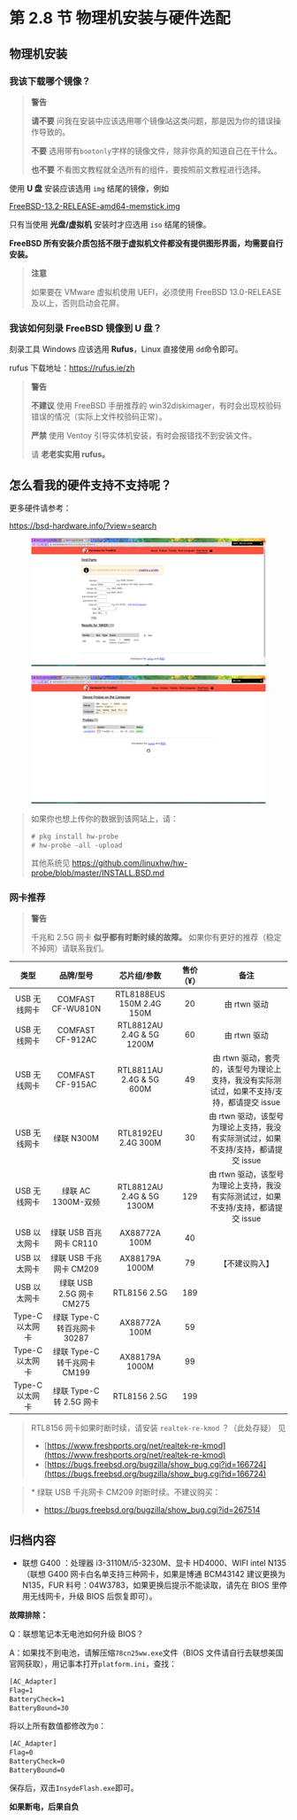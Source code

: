 # 第 2.8 节 物理机安装与硬件选配

## 物理机安装

### 我该下载哪个镜像？

> **警告**
>
> **请不要** 问我在安装中应该选用哪个镜像站这类问题，那是因为你的错误操作导致的。
>
> **不要** 选用带有`bootonly`字样的镜像文件，除非你真的知道自己在干什么。
>
> **也不要** 不看图文教程就全选所有的组件，要按照前文教程进行选择。

使用 **U 盘** 安装应该选用 `img` 结尾的镜像，例如

[FreeBSD-13.2-RELEASE-amd64-memstick.img](https://download.freebsd.org/ftp/releases/amd64/amd64/ISO-IMAGES/13.2/FreeBSD-13.2-RELEASE-amd64-memstick.img)

只有当使用 **光盘/虚拟机** 安装时才应选用 `iso` 结尾的镜像。

**FreeBSD 所有安装介质包括不限于虚拟机文件都没有提供图形界面，均需要自行安装。**

> **注意**
>
> 如果要在 VMware 虚拟机使用 UEFI，必须使用 FreeBSD 13.0-RELEASE 及以上，否则启动会花屏。

### 我该如何刻录 FreeBSD 镜像到 U 盘？

刻录工具 Windows 应该选用 **Rufus**，Linux 直接使用 `dd`命令即可。

rufus 下载地址：<https://rufus.ie/zh>

> **警告**
>
> **不建议** 使用 FreeBSD 手册推荐的 win32diskimager，有时会出现校验码错误的情况（实际上文件校验码正常）。
>
> **严禁** 使用 Ventoy 引导实体机安装，有时会报错找不到安装文件。
>
> 请 **老老实实用 rufus。**

## 怎么看我的硬件支持不支持呢？

更多硬件请参考：

<https://bsd-hardware.info/?view=search>

<figure><img src="../.gitbook/assets/h1.png" alt=""><figcaption></figcaption></figure>

<figure><img src="../.gitbook/assets/h2.png" alt=""><figcaption></figcaption></figure>

> 如果你也想上传你的数据到该网站上，请：
>
> ```
> # pkg install hw-probe
> # hw-probe -all -upload
> ```
>
> 其他系统见 <https://github.com/linuxhw/hw-probe/blob/master/INSTALL.BSD.md>

### 网卡推荐

> **警告**
>
> 千兆和 2.5G 网卡 **似乎都有时断时续的故障。** 如果你有更好的推荐（稳定不掉网）请联系我们。

|      类型       |                品牌/型号                 |     芯片组/参数      | 售价（¥） |备注|
| :-------------: | :--------------------------------------: | :------------------: | :-------: |:-------: |
|  USB 无线网卡   |            COMFAST CF-WU810N             | RTL8188EUS 150M 2.4G 150M |    20     |由 rtwn 驱动|
|  USB 无线网卡    | COMFAST CF-912AC                     | RTL8812AU  2.4G & 5G 1200M|       60  |由 rtwn 驱动|
|USB 无线网卡    | COMFAST CF-915AC                     | RTL8811AU 2.4G & 5G 600M|      49  |由 rtwn 驱动，套壳的，该型号为理论上支持，我没有实际测试过，如果不支持/支持，都请提交 issue|
| USB 无线网卡    |    绿联 N300M                            | RTL8192EU 2.4G 300M|         30 |由 rtwn 驱动，该型号为理论上支持，我没有实际测试过，如果不支持/支持，都请提交 issue|
| USB 无线网卡    |    绿联 AC 1300M-双频                  | RTL8812AU   2.4G & 5G 1300M|       129 |由 rtwn 驱动，该型号为理论上支持，我没有实际测试过，如果不支持/支持，都请提交 issue|
|  USB 以太网卡   |         绿联 USB 百兆网卡 CR110          |    AX88772A 100M     |    40     |  |
|  USB 以太网卡   | 绿联 USB 千兆网卡 CM209|    AX88179A 1000M    |    79     | 【不建议购入】  |
|  USB 以太网卡   |         绿联 USB 2.5G 网卡 CM275         |     RTL8156 2.5G     |    189    |  |
| Type-C 以太网卡 |       绿联 Type-C 转百兆网卡 30287       |    AX88772A 100M     |    59     |  |
| Type-C 以太网卡 |       绿联 Type-C 转千兆网卡 CM199       |    AX88179A 1000M    |    99     |  |
| Type-C 以太网卡 |         绿联 Type-C 转 2.5G 网卡         |     RTL8156 2.5G     |    199    |  |

> RTL8156 网卡如果时断时续，请安装 `realtek-re-kmod` ？（此处存疑） 见
>
> - [https://www.freshports.org/net/realtek-re-kmod](https://www.freshports.org/net/realtek-re-kmod)
> - [https://bugs.freebsd.org/bugzilla/show_bug.cgi?id=166724](https://bugs.freebsd.org/bugzilla/show_bug.cgi?id=166724)

> \* 绿联 USB 千兆网卡 CM209 时断时续。不建议购买：
>
> - <https://bugs.freebsd.org/bugzilla/show_bug.cgi?id=267514>

## 归档内容


- 联想 G400 ：处理器 i3-3110M/i5-3230M、显卡 HD4000、WIFI intel N135（联想 G400 网卡白名单支持三种网卡，如果是博通 BCM43142 建议更换为 N135，FUR 料号：04W3783，如果更换后提示不能读取，请先在 BIOS 里停用无线网卡，升级 BIOS 后恢复即可）。

**故障排除：**

Q：联想笔记本无电池如何升级 BIOS？

A：如果找不到电池，请解压缩`78cn25ww.exe`文件（BIOS 文件请自行去联想美国官网获取），用记事本打开`platform.ini`，查找：

```
[AC_Adapter]
Flag=1
BatteryCheck=1
BatteryBound=30
```

将以上所有数值都修改为`0`：

```
[AC_Adapter]
Flag=0
BatteryCheck=0
BatteryBound=0
```

保存后，双击`InsydeFlash.exe`即可。

**如果断电，后果自负**
